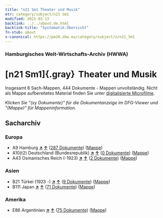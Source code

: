 ```yaml
---
title: "n21 Sm1 Theater und Musik"
etr: category/subject/n21 Sm1
modified: 2021-03-13
backlink: ../../about.de.html
backlink-title: "Systematik-Übersicht"
fn-stub: about
x-canonical: https://pm20.zbw.eu/category/subject/s/n21_Sm1
---
```


### Hamburgisches Welt-Wirtschafts-Archiv (HWWA)
# [n21 Sm1]{.gray}&#8201; Theater und Musik&#160; 




Insgesamt 6 Sach-Mappen, 444 Dokumente - Mappen unvollständig.
Nicht als Mappe aufbereitetes Material finden Sie unter [digitalisierte Microfilme](/film/h1_sh.de.html).

_Klicken Sie "(xy Dokumente)" für die Dokumentanzeige im DFG-Viewer und "(Mappe)" für Mappeninformation._

## Sacharchiv




### Europa

- A9 Hamburg [**&nearr;**](../../../geo/i/140905/about.de.html "Hamburg (alle Mappen)") [**&uarr;**](../../../geo/about.de.html#A9 "Ländersystematik") (<a href="https://pm20.zbw.eu/dfgview/sh/140905,145297" title="über: Hamburg : Theater und Musik" target="_blank">287 Dokumente</a>) ([Mappe](../../../../folder/sh/1409xx/140905/1452xx/145297/about.de.html))
- A10(t2) Deutschland (Bundesrepublik) [**&nearr;**](../../../geo/i/187232/about.de.html "Deutschland (Bundesrepublik) (alle Mappen)") [**&uarr;**](../../../geo/about.de.html#A10(t2) "Ländersystematik") (<a href="https://pm20.zbw.eu/dfgview/sh/187232,145297" title="über: Deutschland (Bundesrepublik) : Theater und Musik" target="_blank">0 Dokumente</a>) ([Mappe](../../../../folder/sh/1872xx/187232/1452xx/145297/about.de.html))
- A43 Osmanisches Reich (-1923) [**&nearr;**](../../../geo/i/141034/about.de.html "Osmanisches Reich (-1923) (alle Mappen)") [**&uarr;**](../../../geo/about.de.html#A43 "Ländersystematik") (<a href="https://pm20.zbw.eu/dfgview/sh/141034,145297" title="über: Osmanisches Reich (-1923) : Theater und Musik" target="_blank">2 Dokumente</a>) ([Mappe](../../../../folder/sh/1410xx/141034/1452xx/145297/about.de.html))

### Asien

- B21 Türkei (1923 -) [**&nearr;**](../../../geo/i/141111/about.de.html "Türkei (1923 -) (alle Mappen)") [**&uarr;**](../../../geo/about.de.html#B21 "Ländersystematik") (<a href="https://pm20.zbw.eu/dfgview/sh/141111,145297" title="über: Türkei (1923 -) : Theater und Musik" target="_blank">9 Dokumente</a>) ([Mappe](../../../../folder/sh/1411xx/141111/1452xx/145297/about.de.html))
- B111 Japan [**&nearr;**](../../../geo/i/141272/about.de.html "Japan (alle Mappen)") [**&uarr;**](../../../geo/about.de.html#B111 "Ländersystematik") (<a href="https://pm20.zbw.eu/dfgview/sh/141272,145297" title="über: Japan : Theater und Musik" target="_blank">71 Dokumente</a>) ([Mappe](../../../../folder/sh/1412xx/141272/1452xx/145297/about.de.html))

### Amerika

- E86 Argentinien [**&nearr;**](../../../geo/i/141692/about.de.html "Argentinien (alle Mappen)") [**&uarr;**](../../../geo/about.de.html#E86 "Ländersystematik") (<a href="https://pm20.zbw.eu/dfgview/sh/141692,145297" title="über: Argentinien : Theater und Musik" target="_blank">75 Dokumente</a>) ([Mappe](../../../../folder/sh/1416xx/141692/1452xx/145297/about.de.html))



